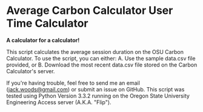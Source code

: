 # Average Carbon Calculator User Time Calculator

**A calculator for a calculator!**

This script calculates the average session duration on the OSU Carbon Calculator. To use the script, you can either:
  A. Use the sample data.csv file provided, or
  B. Download the most recent data.csv file stored on the Carbon Calculator's server.

If you're having trouble, feel free to send me an email (jack.woods@gmail.com) or submit an issue on GitHub. This script was tested using Python Version 3.3.2 running on the Oregon State University Engineering Access server (A.K.A. "Flip").
